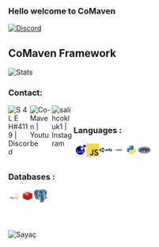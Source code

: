 
### Hello welcome to CoMaven

[![Discord](https://img.shields.io/discord/811163975700971540?label=Discord&logo=Discord)][discord]

## CoMaven Framework



![Stats](https://github-readme-stats.vercel.app/api?username=cokluk&show_icons=true&count_private=true)

### Contact:
 
[<img align="left" alt="S 4 L E H#4119 | Discord" width="44px" src="https://i.ibb.co/YtNhB1V/icons8-discord-new-logo-48.png" />][discord]
[<img align="left" alt="Co-Maven | Youtube" width="44px" src="https://img.icons8.com/color/2x/youtube-play.png" />][youtube]
[<img align="left" alt="salihcokluk1 | Instagram" width="44px" src="https://i.ibb.co/tz8skHM/icons8-instagram-48.png" />][instagram]

<br />

### Languages  :

 
<img align="left" alt="Lua" width="26px" src="https://raw.githubusercontent.com/github/explore/80688e429a7d4ef2fca1e82350fe8e3517d3494d/topics/lua/lua.png" />
<img align="left" alt="JavaScript" width="26px" src="https://raw.githubusercontent.com/github/explore/80688e429a7d4ef2fca1e82350fe8e3517d3494d/topics/javascript/javascript.png" />
<img align="left" alt="unity" width="26px" src="https://raw.githubusercontent.com/github/explore/80688e429a7d4ef2fca1e82350fe8e3517d3494d/topics/unity/unity.png" />
<img align="left" alt="Jquery" width="26px" src="https://raw.githubusercontent.com/github/explore/80688e429a7d4ef2fca1e82350fe8e3517d3494d/topics/jquery/jquery.png" />
<img align="left" alt="Python" width="26px" src="https://raw.githubusercontent.com/github/explore/80688e429a7d4ef2fca1e82350fe8e3517d3494d/topics/python/python.png" />
<img align="left" alt="Php" width="26px" src="https://raw.githubusercontent.com/github/explore/80688e429a7d4ef2fca1e82350fe8e3517d3494d/topics/php/php.png" />
 
<br />
<br />

### Databases  :
<img align="left" alt="mysql" width="26px" src="https://raw.githubusercontent.com/github/explore/80688e429a7d4ef2fca1e82350fe8e3517d3494d/topics/mysql/mysql.png" />
<img align="left" alt="Redis" width="26px" src="https://raw.githubusercontent.com/github/explore/78df643247d429f6cc873026c0622819ad797942/topics/redis/redis.png" />
<img align="left" alt="Postgresql" width="26px" src="https://raw.githubusercontent.com/github/explore/80688e429a7d4ef2fca1e82350fe8e3517d3494d/topics/postgresql/postgresql.png" />
<br />
<br />
 
[discord]: https://discord.gg/QeFJDamKNS
[instagram]: https://www.instagram.com/salihcokluk1/
[youtube]: https://www.youtube.com/channel/UCPesEua5a0HJW_cXneJUuyg



<br />
<br />
 



![Sayaç](https://profile-counter.glitch.me/cokluk/count.svg)

